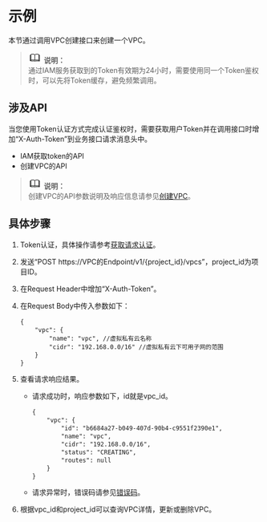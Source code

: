 # 示例<a name="ZH-CN_TOPIC_0132456725"></a>

本节通过调用VPC创建接口来创建一个VPC。

>![](public_sys-resources/icon-note.gif) **说明：**   
>通过IAM服务获取到的Token有效期为24小时，需要使用同一个Token鉴权时，可以先将Token缓存，避免频繁调用。  

## 涉及API<a name="section872994"></a>

当您使用Token认证方式完成认证鉴权时，需要获取用户Token并在调用接口时增加“X-Auth-Token”到业务接口请求消息头中。

-   IAM获取token的API
-   创建VPC的API

>![](public_sys-resources/icon-note.gif) **说明：**   
>创建VPC的API参数说明及响应信息请参见[创建VPC](创建VPC.md)。  

## 具体步骤<a name="section7856948"></a>

1.  Token认证，具体操作请参考[获取请求认证](获取请求认证.md)。
2.  发送“POST  https://VPC的Endpoint/v1/\{project\_id\}/vpcs”，project\_id为项目ID。
3.  在Request Header中增加“X-Auth-Token”。
4.  在Request Body中传入参数如下：

    ```
    {
        "vpc": {
            "name": "vpc", //虚拟私有云名称
            "cidr": "192.168.0.0/16" //虚拟私有云下可用子网的范围
        }
    }
    ```

5.  查看请求响应结果。
    -   请求成功时，响应参数如下，id就是vpc\_id。

        ```
        {
            "vpc": {
                "id": "b6684a27-b049-407d-90b4-c9551f2390e1",
                "name": "vpc",
                "cidr": "192.168.0.0/16",
                "status": "CREATING",
                "routes": null
            }
        }
        ```

    -   请求异常时，错误码请参见[错误码](错误码.md)。

6.  根据vpc\_id和project\_id可以查询VPC详情，更新或删除VPC。

